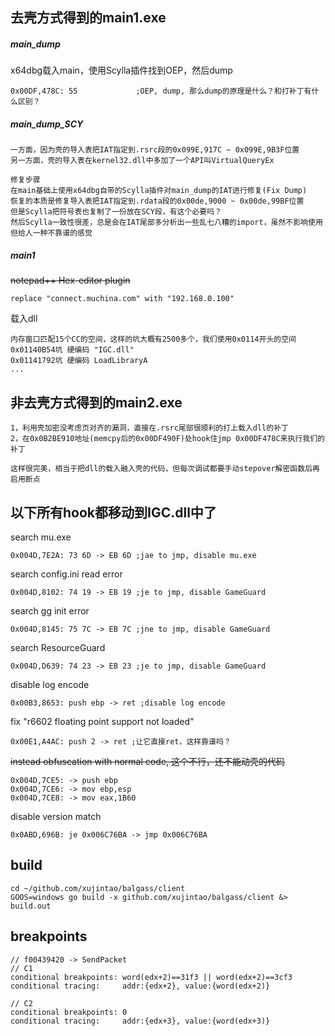 ## 去壳方式得到的main1.exe

##### main_dump
x64dbg载入main，使用Scylla插件找到OEP，然后dump
```
0x00DF,478C: 55             ;OEP, dump, 那么dump的原理是什么？和打补丁有什么区别？
```
##### main_dump_SCY
```
一方面，因为壳的导入表把IAT指定到.rsrc段的0x099E,917C ~ 0x099E,9B3F位置  
另一方面，壳的导入表在kernel32.dll中多加了一个API叫VirtualQueryEx  

修复步骤  
在main基础上使用x64dbg自带的Scylla插件对main_dump的IAT进行修复(Fix Dump)  
恢复的本质是修复导入表把IAT指定到.rdata段的0x00de,9000 ~ 0x00de,99BF位置  
但是Scylla把符号表也复制了一份放在SCY段，有这个必要吗？
然后Scylla一致性很差，总是会在IAT尾部多分析出一些乱七八糟的import，虽然不影响使用但给人一种不靠谱的感觉
```

##### main1
~~notepad++ Hex-editor plugin~~
```
replace "connect.muchina.com" with "192.168.0.100"
```

载入dll
```
内存窗口匹配15个CC的空间，这样的坑大概有2500多个，我们使用0x0114开头的空间
0x01140B54坑 硬编码 "IGC.dll"
0x01141792坑 硬编码 LoadLibraryA
...
```
## 非去壳方式得到的main2.exe
```
1，利用壳加密没考虑页对齐的漏洞，直接在.rsrc尾部很顺利的打上载入dll的补丁
2，在0x0B2BE910地址(memcpy后的0x00DF490F)处hook住jmp 0x00DF478C来执行我们的补丁

这样很完美，相当于把dll的载入融入壳的代码，但每次调试都要手动stepover解密函数后再启用断点
```

## 以下所有hook都移动到IGC.dll中了  
search mu.exe
```
0x004D,7E2A: 73 6D -> EB 6D ;jae to jmp, disable mu.exe
```

search config.ini read error
```
0x004D,8102: 74 19 -> EB 19 ;je to jmp, disable GameGuard
```

search gg init error
```
0x004D,8145: 75 7C -> EB 7C ;jne to jmp, disable GameGuard
```

search ResourceGuard
```
0x004D,D639: 74 23 -> EB 23 ;je to jmp, disable GameGuard
```

disable log encode
```
0x00B3,8653: push ebp -> ret ;disable log encode
```

fix "r6602 floating point support not loaded"
```
0x00E1,A4AC: push 2 -> ret ;让它直接ret，这样靠谱吗？
```

~~instead obfuscation with normal code, 这个不行，还不能动壳的代码~~
```
0x004D,7CE5: -> push ebp
0x004D,7CE6: -> mov ebp,esp
0x004D,7CE8: -> mov eax,1B60
```

disable version match
```
0x0ABD,696B: je 0x006C76BA -> jmp 0x006C76BA
```

## build
```
cd ~/github.com/xujintao/balgass/client
GOOS=windows go build -x github.com/xujintao/balgass/client &> build.out
```

## breakpoints
```
// f00439420 -> SendPacket
// C1
conditional breakpoints: word(edx+2)==31f3 || word(edx+2)==3cf3
conditional tracing:     addr:{edx+2}, value:{word(edx+2)}

// C2
conditional breakpoints: 0
conditional tracing:     addr:{edx+3}, value:{word(edx+3)}
```